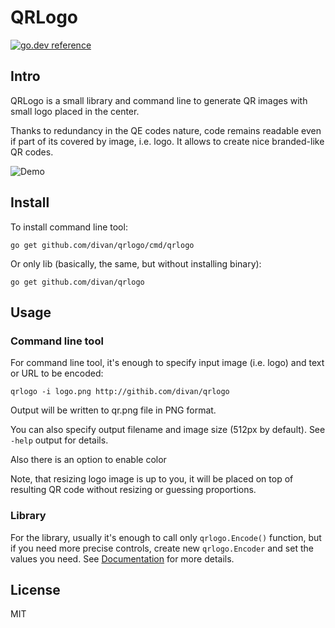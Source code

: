 # QRLogo
[![go.dev reference](https://img.shields.io/badge/go.dev-reference-007d9c?logo=go&logoColor=white&style=flat-square)](https://pkg.go.dev/github.com/divan/qrlogo)


## Intro
QRLogo is a small library and command line to generate QR images with small logo placed in the center.

Thanks to redundancy in the QE codes nature, code remains readable even if part of its covered by image, i.e. logo. It allows to create nice branded-like QR codes.

![Demo](example/qr.png)

## Install
To install command line tool:

```go get github.com/divan/qrlogo/cmd/qrlogo```

Or only lib (basically, the same, but without installing binary):

```go get github.com/divan/qrlogo```

## Usage
### Command line tool
For command line tool, it's enough to specify input image (i.e. logo) and text or URL to be encoded:

```qrlogo -i logo.png http://githib.com/divan/qrlogo```

Output will be written to qr.png file in PNG format.

You can also specify output filename and image size (512px by default). See `-help` output for details.

Also there is an option to enable color

Note, that resizing logo image is up to you, it will be placed on top of resulting QR code without resizing or guessing proportions.

### Library
For the library, usually it's enough to call only `qrlogo.Encode()` function, but if you need more precise controls, create new `qrlogo.Encoder` and set the values you need. See [Documentation](https://godoc.org/github.com/divan/qrlogo) for more details.

## License
MIT

